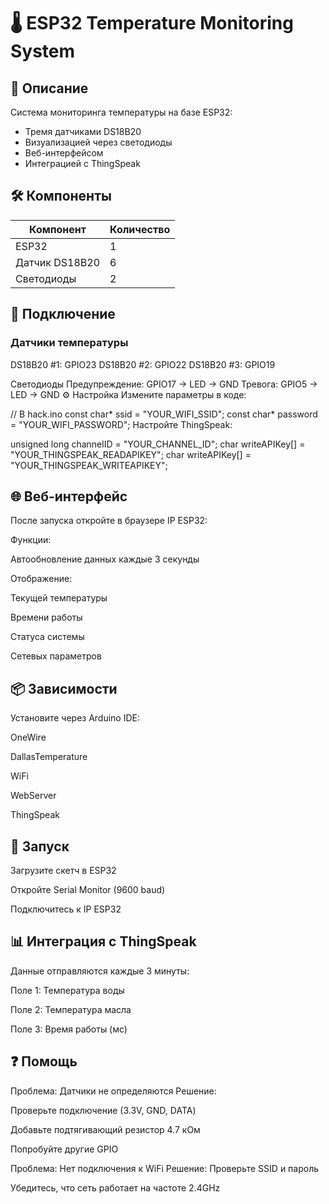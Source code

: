 # 🌡 ESP32 Temperature Monitoring System

## 📝 Описание

Система мониторинга температуры на базе ESP32:
- Тремя датчиками DS18B20
- Визуализацией через светодиоды
- Веб-интерфейсом
- Интеграцией с ThingSpeak

## 🛠 Компоненты

| Компонент | Количество |
|-----------|------------|
| ESP32 | 1 |
| Датчик DS18B20 | 6 |
| Светодиоды | 2 |

## 🔌 Подключение

### Датчики температуры
DS18B20 #1: GPIO23
DS18B20 #2: GPIO22
DS18B20 #3: GPIO19

Светодиоды
Предупреждение: GPIO17 → LED  → GND
Тревога:      GPIO5  → LED → GND
⚙️ Настройка
Измените параметры в коде:

// В hack.ino
const char* ssid = "YOUR_WIFI_SSID";
const char* password = "YOUR_WIFI_PASSWORD";
Настройте ThingSpeak:

unsigned long channelID = "YOUR_CHANNEL_ID";
char writeAPIKey[] = "YOUR_THINGSPEAK_READAPIKEY";
char writeAPIKey[] = "YOUR_THINGSPEAK_WRITEAPIKEY";
## 🌐 Веб-интерфейс
После запуска откройте в браузере IP ESP32:

Функции:

  Автообновление данных каждые 3 секунды

Отображение:

  Текущей температуры
  
  Времени работы
  
  Статуса системы
  
  Сетевых параметров

## 📦 Зависимости
Установите через Arduino IDE:

  OneWire
  
  DallasTemperature
  
  WiFi
  
  WebServer
  
  ThingSpeak

## 🚀 Запуск
Загрузите скетч в ESP32

Откройте Serial Monitor (9600 baud)

Подключитесь к IP ESP32

## 📊 Интеграция с ThingSpeak
Данные отправляются каждые 3 минуты:

  Поле 1: Температура воды
  
  Поле 2: Температура масла
  
  Поле 3: Время работы (мс)

## ❓ Помощь
Проблема: Датчики не определяются
Решение:

  Проверьте подключение (3.3V, GND, DATA)
  
  Добавьте подтягивающий резистор 4.7 кОм
  
  Попробуйте другие GPIO

Проблема: Нет подключения к WiFi
Решение:
  Проверьте SSID и пароль
  
  Убедитесь, что сеть работает на частоте 2.4GHz
